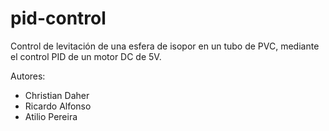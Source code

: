 # pid-control
Control de levitación de una esfera de isopor en un tubo de PVC, mediante el control PID de un motor DC de 5V.

Autores:
- Christian Daher
- Ricardo Alfonso
- Atilio Pereira
